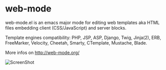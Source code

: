 web-mode
========

web-mode.el is an emacs major mode for editing web templates aka HTML files embedding client (CSS/JavaScript) and server blocks.

Template engines compatibility: PHP, JSP, ASP, Django, Twig, Jinja(2), ERB, FreeMarker, Velocity, Cheetah, Smarty, CTemplate, Mustache, Blade.

More infos on http://web-mode.org/

![ScreenShot](http://web-mode.org/web-mode.png)
